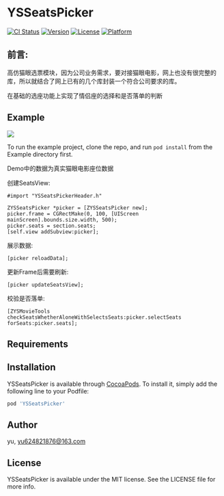 # YSSeatsPicker

[![CI Status](http://img.shields.io/travis/yu/YSSeatsPicker.svg?style=flat)](https://travis-ci.org/yu/YSSeatsPicker)
[![Version](https://img.shields.io/cocoapods/v/YSSeatsPicker.svg?style=flat)](http://cocoapods.org/pods/YSSeatsPicker)
[![License](https://img.shields.io/cocoapods/l/YSSeatsPicker.svg?style=flat)](http://cocoapods.org/pods/YSSeatsPicker)
[![Platform](https://img.shields.io/cocoapods/p/YSSeatsPicker.svg?style=flat)](http://cocoapods.org/pods/YSSeatsPicker)

## 前言:
高仿猫眼选票模块，因为公司业务需求，要对接猫眼电影，网上也没有很完整的库，所以就结合了网上已有的几个库封装一个符合公司要求的库。

在基础的选座功能上实现了情侣座的选择和是否落单的判断

## Example

![](6fc722f7-8491-434a-8b07-c1aa35123add.gif)

To run the example project, clone the repo, and run `pod install` from the Example directory first.

Demo中的数据为真实猫眼电影座位数据

创建SeatsView:

```
#import "YSSeatsPickerHeader.h"

ZYSSeatsPicker *picker = [ZYSSeatsPicker new];
picker.frame = CGRectMake(0, 100, [UIScreen mainScreen].bounds.size.width, 500);
picker.seats = section.seats;
[self.view addSubview:picker];
```

展示数据:
```
[picker reloadData];
```

更新Frame后需要刷新:
```
[picker updateSeatsView];
```

校验是否落单:
```
[ZYSMovieTools checkSeatsWhetherAloneWithSelectsSeats:picker.selectSeats forSeats:picker.seats];
```

## Requirements

## Installation

YSSeatsPicker is available through [CocoaPods](http://cocoapods.org). To install
it, simply add the following line to your Podfile:

```ruby
pod 'YSSeatsPicker'
```

## Author

yu, yu624821876@163.com

## License

YSSeatsPicker is available under the MIT license. See the LICENSE file for more info.
